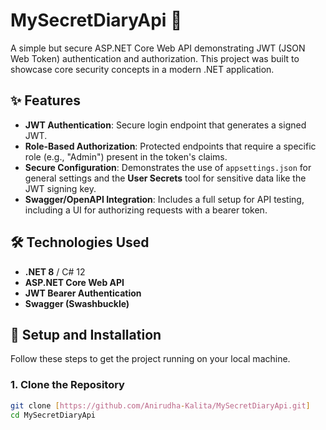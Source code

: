# MySecretDiaryApi 🔐

A simple but secure ASP.NET Core Web API demonstrating JWT (JSON Web Token) authentication and authorization. This project was built to showcase core security concepts in a modern .NET application.

## ✨ Features

* **JWT Authentication**: Secure login endpoint that generates a signed JWT.
* **Role-Based Authorization**: Protected endpoints that require a specific role (e.g., "Admin") present in the token's claims.
* **Secure Configuration**: Demonstrates the use of `appsettings.json` for general settings and the **User Secrets** tool for sensitive data like the JWT signing key.
* **Swagger/OpenAPI Integration**: Includes a full setup for API testing, including a UI for authorizing requests with a bearer token.

## 🛠️ Technologies Used

* **.NET 8** / C# 12
* **ASP.NET Core Web API**
* **JWT Bearer Authentication**
* **Swagger (Swashbuckle)**

## 🚀 Setup and Installation

Follow these steps to get the project running on your local machine.

### 1. Clone the Repository

```bash
git clone [https://github.com/Anirudha-Kalita/MySecretDiaryApi.git]
cd MySecretDiaryApi
